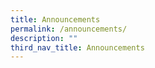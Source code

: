 ```yaml
---
title: Announcements
permalink: /announcements/
description: ""
third_nav_title: Announcements
---
```

